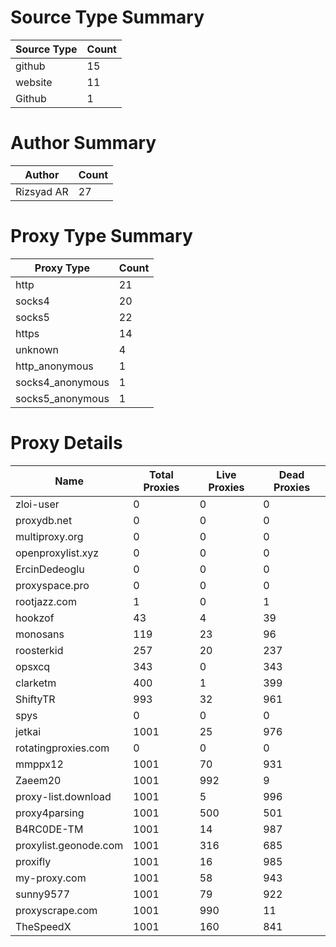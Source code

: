 # Source Type Summary

| Source Type | Count |
|-------------|-------|
| github | 15 |
| website | 11 |
| Github | 1 |


# Author Summary

| Author | Count |
|--------|-------|
| Rizsyad AR | 27 |


# Proxy Type Summary

| Proxy Type | Count |
|------------|-------|
| http | 21 |
| socks4 | 20 |
| socks5 | 22 |
| https | 14 |
| unknown | 4 |
| http_anonymous | 1 |
| socks4_anonymous | 1 |
| socks5_anonymous | 1 |


# Proxy Details

| Name | Total Proxies | Live Proxies | Dead Proxies |
|------|---------------|--------------|---------------|
| zloi-user | 0 | 0 | 0 |
| proxydb.net | 0 | 0 | 0 |
| multiproxy.org | 0 | 0 | 0 |
| openproxylist.xyz | 0 | 0 | 0 |
| ErcinDedeoglu | 0 | 0 | 0 |
| proxyspace.pro | 0 | 0 | 0 |
| rootjazz.com | 1 | 0 | 1 |
| hookzof | 43 | 4 | 39 |
| monosans | 119 | 23 | 96 |
| roosterkid | 257 | 20 | 237 |
| opsxcq | 343 | 0 | 343 |
| clarketm | 400 | 1 | 399 |
| ShiftyTR | 993 | 32 | 961 |
| spys | 0 | 0 | 0 |
| jetkai | 1001 | 25 | 976 |
| rotatingproxies.com | 0 | 0 | 0 |
| mmppx12 | 1001 | 70 | 931 |
| Zaeem20 | 1001 | 992 | 9 |
| proxy-list.download | 1001 | 5 | 996 |
| proxy4parsing | 1001 | 500 | 501 |
| B4RC0DE-TM | 1001 | 14 | 987 |
| proxylist.geonode.com | 1001 | 316 | 685 |
| proxifly | 1001 | 16 | 985 |
| my-proxy.com | 1001 | 58 | 943 |
| sunny9577 | 1001 | 79 | 922 |
| proxyscrape.com | 1001 | 990 | 11 |
| TheSpeedX | 1001 | 160 | 841 |
